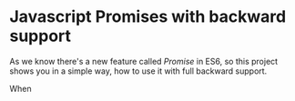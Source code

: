 # Javascript Promises with backward support

As we know there's a new feature called *Promise* in ES6, so this project shows you in a simple way, how to use it with full backward support.

When
